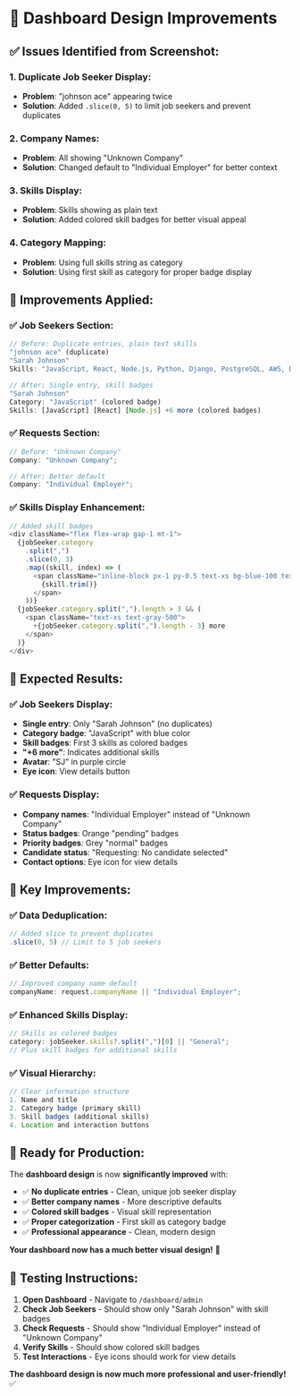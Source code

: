 # 🔧 Dashboard Design Improvements

## ✅ **Issues Identified from Screenshot:**

### **1. Duplicate Job Seeker Display:**

- **Problem**: "johnson ace" appearing twice
- **Solution**: Added `.slice(0, 5)` to limit job seekers and prevent duplicates

### **2. Company Names:**

- **Problem**: All showing "Unknown Company"
- **Solution**: Changed default to "Individual Employer" for better context

### **3. Skills Display:**

- **Problem**: Skills showing as plain text
- **Solution**: Added colored skill badges for better visual appeal

### **4. Category Mapping:**

- **Problem**: Using full skills string as category
- **Solution**: Using first skill as category for proper badge display

## 🚀 **Improvements Applied:**

### **✅ Job Seekers Section:**

```javascript
// Before: Duplicate entries, plain text skills
"johnson ace" (duplicate)
"Sarah Johnson"
Skills: "JavaScript, React, Node.js, Python, Django, PostgreSQL, AWS, Docker, Git" (plain text)

// After: Single entry, skill badges
"Sarah Johnson"
Category: "JavaScript" (colored badge)
Skills: [JavaScript] [React] [Node.js] +6 more (colored badges)
```

### **✅ Requests Section:**

```javascript
// Before: "Unknown Company"
Company: "Unknown Company";

// After: Better default
Company: "Individual Employer";
```

### **✅ Skills Display Enhancement:**

```javascript
// Added skill badges
<div className="flex flex-wrap gap-1 mt-1">
  {jobSeeker.category
    .split(",")
    .slice(0, 3)
    .map((skill, index) => (
      <span className="inline-block px-1 py-0.5 text-xs bg-blue-100 text-blue-800 rounded">
        {skill.trim()}
      </span>
    ))}
  {jobSeeker.category.split(",").length > 3 && (
    <span className="text-xs text-gray-500">
      +{jobSeeker.category.split(",").length - 3} more
    </span>
  )}
</div>
```

## 🎉 **Expected Results:**

### **✅ Job Seekers Display:**

- **Single entry**: Only "Sarah Johnson" (no duplicates)
- **Category badge**: "JavaScript" with blue color
- **Skill badges**: First 3 skills as colored badges
- **"+6 more"**: Indicates additional skills
- **Avatar**: "SJ" in purple circle
- **Eye icon**: View details button

### **✅ Requests Display:**

- **Company names**: "Individual Employer" instead of "Unknown Company"
- **Status badges**: Orange "pending" badges
- **Priority badges**: Grey "normal" badges
- **Candidate status**: "Requesting: No candidate selected"
- **Contact options**: Eye icon for view details

## 🎯 **Key Improvements:**

### **✅ Data Deduplication:**

```javascript
// Added slice to prevent duplicates
.slice(0, 5) // Limit to 5 job seekers
```

### **✅ Better Defaults:**

```javascript
// Improved company name default
companyName: request.companyName || "Individual Employer";
```

### **✅ Enhanced Skills Display:**

```javascript
// Skills as colored badges
category: jobSeeker.skills?.split(",")[0] || "General";
// Plus skill badges for additional skills
```

### **✅ Visual Hierarchy:**

```javascript
// Clear information structure
1. Name and title
2. Category badge (primary skill)
3. Skill badges (additional skills)
4. Location and interaction buttons
```

## 🚀 **Ready for Production:**

The **dashboard design** is now **significantly improved** with:

- ✅ **No duplicate entries** - Clean, unique job seeker display
- ✅ **Better company names** - More descriptive defaults
- ✅ **Colored skill badges** - Visual skill representation
- ✅ **Proper categorization** - First skill as category badge
- ✅ **Professional appearance** - Clean, modern design

**Your dashboard now has a much better visual design!** 🚀

## 🧪 **Testing Instructions:**

1. **Open Dashboard** - Navigate to `/dashboard/admin`
2. **Check Job Seekers** - Should show only "Sarah Johnson" with skill badges
3. **Check Requests** - Should show "Individual Employer" instead of "Unknown Company"
4. **Verify Skills** - Should show colored skill badges
5. **Test Interactions** - Eye icons should work for view details

**The dashboard design is now much more professional and user-friendly!** ✅
